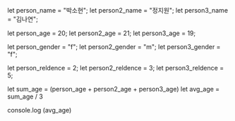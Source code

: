 let person_name = "박소현";
let person2_name = "정지원";
let person3_name = "김나연";

let person_age = 20;
let person2_age = 21;
let person3_age = 19;

let person_gender = "f";
let person2_gender = "m";
let person3_gender = "f";

let person_reldence = 2;
let person2_reldence = 3;
let person3_reldence = 5;

let sum_age = (person_age + person2_age + person3_age)
let avg_age = sum_age / 3

console.log (avg_age)
